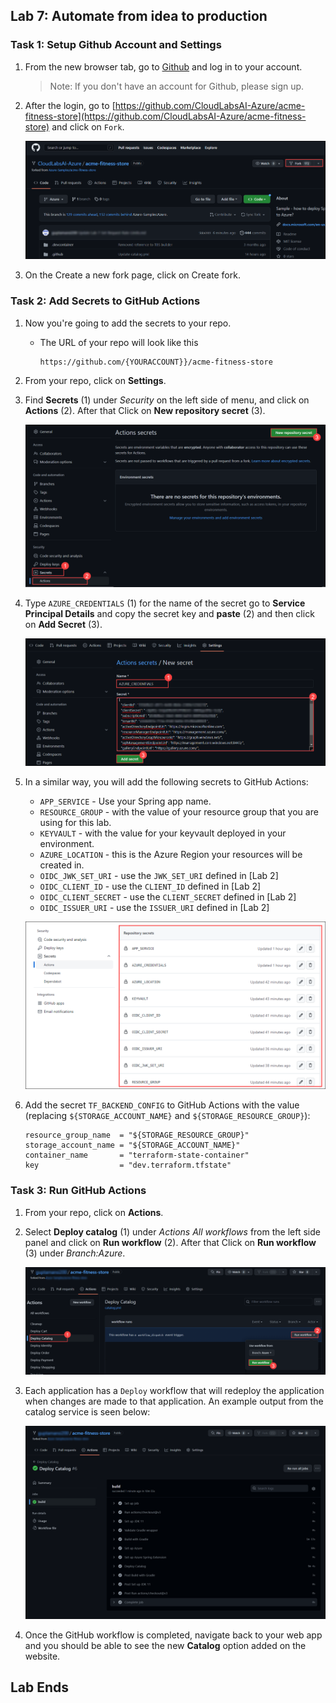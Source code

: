 ## Lab 7: Automate from idea to production

### Task 1: Setup Github Account and Settings

1. From the new browser tab, go to [Github](https://github.com/) and log in to your account.
    > Note: If you don't have an account for Github, please sign up.

1. After the login, go to [https://github.com/CloudLabsAI-Azure/acme-fitness-store](https://github.com/CloudLabsAI-Azure/acme-fitness-store) and click on `Fork`.

   ![](Images/L8-t1-s2.png)
   
1. On the Create a new fork page, click on Create fork.   

### Task 2: Add Secrets to GitHub Actions

1. Now you're going to add the secrets to your repo.
     
   - The URL of your repo will look like this

     ```text
     https://github.com/{YOURACCOUNT}}/acme-fitness-store
     ```
1. From your repo, click on **Settings**.

1. Find **Secrets** (1) under _Security_ on the left side of menu, and click on **Actions** (2). After that Click on **New repository secret** (3).

   ![](Images/L8-t2-s3.png)
   
1. Type `AZURE_CREDENTIALS` (1) for the name of the secret go to **Service Principal Details** and copy the secret key and **paste** (2) and then click on **Add Secret** (3).   

   ![](Images/L8-t3-s4.png)

1. In a similar way, you will add the following secrets to GitHub Actions:

  
   * `APP_SERVICE` - Use your Spring app name.
   * `RESOURCE_GROUP` - with the value of your resource group that you are using for this lab.
   * `KEYVAULT` - with the value for your keyvault deployed in your environment.
   * `AZURE_LOCATION` - this is the Azure Region your resources will be created in.
   * `OIDC_JWK_SET_URI` - use the `JWK_SET_URI` defined in [Lab 2]
   * `OIDC_CLIENT_ID` - use the `CLIENT_ID` defined in [Lab 2]
   * `OIDC_CLIENT_SECRET` - use the `CLIENT_SECRET` defined in [Lab 2]
   * `OIDC_ISSUER_URI` - use the `ISSUER_URI` defined in [Lab 2]

    ![](Images/secrets-count.png)

1. Add the secret `TF_BACKEND_CONFIG` to GitHub Actions with the value (replacing `${STORAGE_ACCOUNT_NAME}` and `${STORAGE_RESOURCE_GROUP}`):

   ```text
   resource_group_name  = "${STORAGE_RESOURCE_GROUP}"
   storage_account_name = "${STORAGE_ACCOUNT_NAME}"
   container_name       = "terraform-state-container"
   key                  = "dev.terraform.tfstate"
   ```

### Task 3: Run GitHub Actions

1. From your repo, click on **Actions**.

1. Select **Deploy catalog** (1) under __Actions_ All workflows_ from the left side panel and click on **Run workflow** (2). After that Click on **Run workflow** (3) under _Branch:Azure_.

   ![](Images/L8-t3-s2.png)

1. Each application has a `Deploy` workflow that will redeploy the application when changes are made to that application. An example output from the catalog service is seen below:

   ![Output from the Deploy Catalog workflow](Images/final-result.png)

1. Once the GitHub workflow is completed, navigate back to your web app and you should be able to see the new **Catalog** option added on the website.


## Lab Ends
